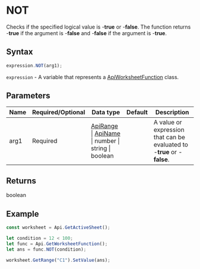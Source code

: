 # NOT

Checks if the specified logical value is -**true** or -**false**. The function returns -**true** if the argument is -**false** and -**false** if the argument is -**true**.

## Syntax

```javascript
expression.NOT(arg1);
```

`expression` - A variable that represents a [ApiWorksheetFunction](../ApiWorksheetFunction.md) class.

## Parameters

| **Name** | **Required/Optional** | **Data type** | **Default** | **Description** |
| ------------- | ------------- | ------------- | ------------- | ------------- |
| arg1 | Required | [ApiRange](../../ApiRange/ApiRange.md) \| [ApiName](../../ApiName/ApiName.md) \| number \| string \| boolean |  | A value or expression that can be evaluated to -**true** or -**false**. |

## Returns

boolean

## Example



```javascript editor-
const worksheet = Api.GetActiveSheet();

let condition = 12 < 100;
let func = Api.GetWorksheetFunction();
let ans = func.NOT(condition);

worksheet.GetRange("C1").SetValue(ans);

```
